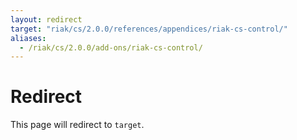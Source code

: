 ```yaml
---
layout: redirect
target: "riak/cs/2.0.0/references/appendices/riak-cs-control/"
aliases:
  - /riak/cs/2.0.0/add-ons/riak-cs-control/
---
```


# Redirect

This page will redirect to `target`.
